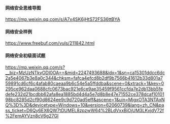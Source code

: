 #### 网络安全思维导图

https://mp.weixin.qq.com/s/A7x4SK6jHtS72FS36ttBYA



#### 网络安全样例

https://www.freebuf.com/vuls/211842.html



#### 网络安全初级面试题

https://mp.weixin.qq.com/s?__biz=MzUzNTkyODI0OA==&mid=2247493688&idx=1&sn=ca15301ddcc6dc2a5e4067b3e8a0c344&chksm=fafca4efcd8b2df9b7566b41612b33d801a759891cd6cf6c4afab80caeaa9b6c54e5a5ffddba&scene=0&xtrack=1&key=0295ce962daa0688cfc0673bac921e6ce9ae35459f9561ccfda7e2db13bb5fedefe232d21bcdbb62afa8ea1885bd4d4a5e7d8b8e47e71552ce378dcaf1010198bc8285d2cf90d8624ee9c9d720ad5eff&ascene=1&uin=MjgxOTA3NTAxNQ%3D%3D&devicetype=Windows+10&version=62060739&lang=zh_CN&pass_ticket=D6Qy6EX6QW7tDUMEL8zpzwW64%2BLdVxxBjOjUM3LKvjdV72f%2FemAYVzn8cV6g27GI





